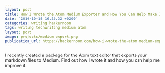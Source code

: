 ```yaml
---
layout: post
title: How I Wrote the Atom Medium Exporter and How You Can Help Make It Better
date: '2016-10-18 16:20:32 +0200'
categories: writing hackernoon
tags: writing techwriting medium atom
layout: post
image: projects/medium-export.png
publication_url: https://hackernoon.com/how-i-wrote-the-atom-medium-exporter-and-how-you-can-help-make-it-better-9e9e4c401da1#.1d09ezkoj
---
```


 I recently created a package for the Atom text editor that exports your markdown files to Medium. Find out how I wrote it and how you can help me improve it.
